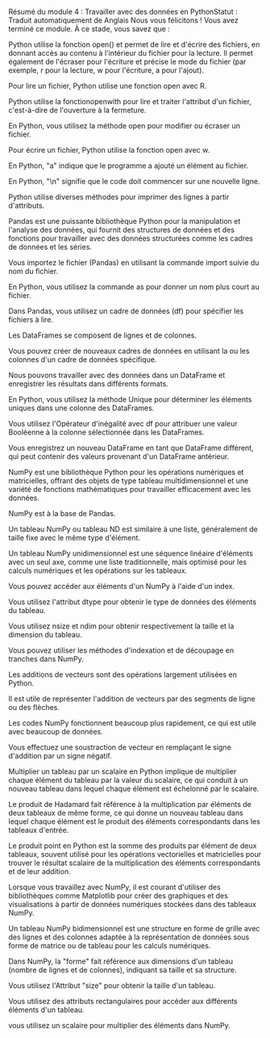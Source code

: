Résumé du module 4 : Travailler avec des données en PythonStatut : Traduit automatiquement de Anglais
Nous vous félicitons ! Vous avez terminé ce module. À ce stade, vous savez que :

Python utilise la fonction open() et permet de lire et d'écrire des fichiers, en donnant accès au contenu à l'intérieur du fichier pour la lecture. Il permet également de l'écraser pour l'écriture et précise le mode du fichier (par exemple, r pour la lecture, w pour l'écriture, a pour l'ajout).

Pour lire un fichier, Python utilise une fonction open avec R.

Python utilise la fonctionopenwith pour lire et traiter l'attribut d'un fichier, c'est-à-dire de l'ouverture à la fermeture.

En Python, vous utilisez la méthode open pour modifier ou écraser un fichier.

Pour écrire un fichier, Python utilise la fonction open avec w.

En Python, "a" indique que le programme a ajouté un élément au fichier.

En Python, "\n" signifie que le code doit commencer sur une nouvelle ligne.

Python utilise diverses méthodes pour imprimer des lignes à partir d'attributs.

Pandas est une puissante bibliothèque Python pour la manipulation et l'analyse des données, qui fournit des structures de données et des fonctions pour travailler avec des données structurées comme les cadres de données et les séries.

Vous importez le fichier (Pandas) en utilisant la commande import suivie du nom du fichier.

En Python, vous utilisez la commande as pour donner un nom plus court au fichier.

Dans Pandas, vous utilisez un cadre de données (df) pour spécifier les fichiers à lire.

Les DataFrames se composent de lignes et de colonnes.

Vous pouvez créer de nouveaux cadres de données en utilisant la ou les colonnes d'un cadre de données spécifique.

Nous pouvons travailler avec des données dans un DataFrame et enregistrer les résultats dans différents formats.

En Python, vous utilisez la méthode Unique pour déterminer les éléments uniques dans une colonne des DataFrames.

Vous utilisez l'Opérateur d'inégalité avec df pour attribuer une valeur Booléenne à la colonne sélectionnée dans les DataFrames.

Vous enregistrez un nouveau DataFrame en tant que DataFrame différent, qui peut contenir des valeurs provenant d'un DataFrame antérieur.

NumPy est une bibliothèque Python pour les opérations numériques et matricielles, offrant des objets de type tableau multidimensionnel et une variété de fonctions mathématiques pour travailler efficacement avec les données.

NumPy est à la base de Pandas.

Un tableau NumPy ou tableau ND est similaire à une liste, généralement de taille fixe avec le même type d'élément.

Un tableau NumPy unidimensionnel est une séquence linéaire d'éléments avec un seul axe, comme une liste traditionnelle, mais optimisé pour les calculs numériques et les opérations sur les tableaux.

Vous pouvez accéder aux éléments d'un NumPy à l'aide d'un index.

Vous utilisez l'attribut dtype pour obtenir le type de données des éléments du tableau.

Vous utilisez nsize et ndim pour obtenir respectivement la taille et la dimension du tableau.

Vous pouvez utiliser les méthodes d'indexation et de découpage en tranches dans NumPy.

Les additions de vecteurs sont des opérations largement utilisées en Python.

Il est utile de représenter l'addition de vecteurs par des segments de ligne ou des flèches.

Les codes NumPy fonctionnent beaucoup plus rapidement, ce qui est utile avec beaucoup de données.

Vous effectuez une soustraction de vecteur en remplaçant le signe d'addition par un signe négatif.

Multiplier un tableau par un scalaire en Python implique de multiplier chaque élément du tableau par la valeur du scalaire, ce qui conduit à un nouveau tableau dans lequel chaque élément est échelonné par le scalaire.

Le produit de Hadamard fait référence à la multiplication par éléments de deux tableaux de même forme, ce qui donne un nouveau tableau dans lequel chaque élément est le produit des éléments correspondants dans les tableaux d'entrée.

Le produit point en Python est la somme des produits par élément de deux tableaux, souvent utilisé pour les opérations vectorielles et matricielles pour trouver le résultat scalaire de la multiplication des éléments correspondants et de leur addition.

Lorsque vous travaillez avec NumPy, il est courant d'utiliser des bibliothèques comme Matplotlib pour créer des graphiques et des visualisations à partir de données numériques stockées dans des tableaux NumPy.

Un tableau NumPy bidimensionnel est une structure en forme de grille avec des lignes et des colonnes adaptée à la représentation de données sous forme de matrice ou de tableau pour les calculs numériques.

Dans NumPy, la "forme" fait référence aux dimensions d'un tableau (nombre de lignes et de colonnes), indiquant sa taille et sa structure.

Vous utilisez l'Attribut "size" pour obtenir la taille d'un tableau.

Vous utilisez des attributs rectangulaires pour accéder aux différents éléments d'un tableau.

vous utilisez un scalaire pour multiplier des éléments dans NumPy.
